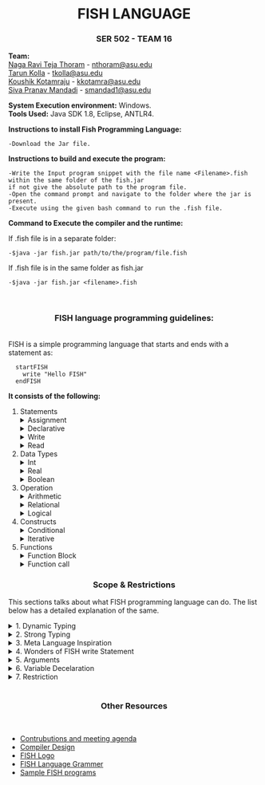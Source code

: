 
 <h1 align="center"> FISH LANGUAGE </h1>  
 <h3 align="center"> SER 502 - TEAM 16 </h3> 

 **Team:** <br> [Naga Ravi Teja Thoram](https://github.com/ravitejathoram)  - nthoram@asu.edu<br>
 [Tarun Kolla](https://github.com/tarunkolla) - tkolla@asu.edu<br>
 [Koushik Kotamraju](https://github.com/koushik1610) - kkotamra@asu.edu<br>
 [Siva Pranav Mandadi](https://github.com/mspranav) - smandad1@asu.edu<br>

 **System Execution environment:** Windows.<br>
 **Tools Used:** Java SDK 1.8, Eclipse, ANTLR4.<br>

 **Instructions to install Fish Programming Language:**<br>
 
    -Download the Jar file.
 
 **Instructions to build and execute the program:**<br>

    -Write the Input program snippet with the file name <Filename>.fish within the same folder of the fish.jar
    if not give the absolute path to the program file.
    -Open the command prompt and navigate to the folder where the jar is present.
    -Execute using the given bash command to run the .fish file. 
 
 **Command to Execute the compiler and the runtime:**<br>

  If .fish file is in a separate folder:<br>
  
    -$java -jar fish.jar path/to/the/program/file.fish 

  If .fish file is in the same folder as fish.jar<br>
  
    -$java -jar fish.jar <filename>.fish
 
 <br>

<h3 align="center"> FISH language programming guidelines: </h3>

 <br>
FISH is a simple programming language that starts and ends with a statement as: 
 
  
 ```
   startFISH
     write "Hello FISH"
   endFISH
 ```
 
 **It consists of the following:**
 <ol type="1">

   <li>Statements</li>
  
  <details>
  <summary>Assignment</summary>
   <p>
    Fish language supports assignment statements and can be writen as: 
	   
   ```
   $f
   f = 1
   ```
   </p>
   </details>
  
  <details>
 <summary>Declarative</summary>
   <p>
  Data types should be declared with a $ sign as:
  
  ```
  $a $b
  ```
   </p>
    </details>
  
  <details>
 <summary>Write</summary>
   <p>
    Write is used to display a promt such as:
    
   ```
    $f
    f=27
    write f
   ```
   Write can also be used to display portion of a line: 
   
   ```
   write "Keep fishing"
   ```
   </p>
  </details>
  
  
  <details>
 <summary>Read</summary>
   <p>
    Read is used for obtaining input of the primitive types such as Int and can be writen as:
    
   ```
   $f
   write "give the value of f:"
   read f
   ```
   </p>
    </details>
 <li>Data Types</li>
 <details>
 <summary>Int</summary>
  <p>
   It is recommended that Integer values are to be declared at the start of the program and can be initialized as follows:
  
   ```
   $f
   f = 0
   ```
   We can also have multiple initializations on the same line
   
   ```
   $f $i
   f = 0 i = -1
   ```
  </p>
  </details>
  
  <details>
 <summary>Real</summary>
 <p>
 Real numbers such as 1.0, 2.2, 3.67 etc., can be intialized as follows:
  
  ```
  $f
  f = 2.7
  ```
  As Fish language supports dynamic typing we do not have to specify the type.
 </p>
 
  </details>
  <details>
 <summary>Boolean</summary>
   <p>
    Fish supports boolean types and can be intialized as:
	   
   ```
   $f
   f = true
   $i
   i = false
   ```
   </p>
    </details>

  <li>Operation</li>
    <details>
 <summary>Arithmetic</summary>
   <p>
    Fish programming language suports arthmetic operations such as adition '+', subraction '-', multiplication '*', division '/', modulus '%'.	
   
   ```
   $f
   $i
   $operate
   i = 2
   read f
   
  operate = (f % 3) - i
  
  write operate
   ```
   </p>
    </details>
    
   <details>
 <summary>Relational</summary>
   <p>
   Fish supports relational operators such as equalto '==', notequalto '!=', lessthan '<', graterthan '>', lessthaorequalto '<=', greaterthanorequlato'>='. 
   
   ```
   $f $i
   f = 2
   read i
   if(i >= 2):
       wiite "i is greater than or equal to 2"
   endif
   ```
   </p>
    </details>
    
  <details>
 <summary>Logical</summary>
   <p>
   Logical operators AND '&&' , OR '||' are supported by fish and their syntax is as follows:
   
   ```
   $f
   f=1
   if(f&&1):
       write "It works"
   endif
   ```
   </p>
    </details>
   
   
  <li>Constructs</li>
    <details>
 <summary>Conditional</summary>
   <p>
    If is a control flow statement that starts as if(): and ends with endif as:
   
   ```
    $f
    read f
    
    if(f == 0):
        write "f is zero"
    endif 
   ```
   If can also be followed with an else sattement:
   
   ```
   $f $i $s $h
   f=0 i=1
   read h
   
   if( h == 0):
       s = f + i
       write s
   else:
       s = f * i
       write s
   endif
   ```
   </p>
    </details>
   
   <details>
   <summary>Iterative</summary>
   <p>
    The loop statement continually executes a block while a particular condition is true. Its syntax can be expressed as:
   
   ```
    $f
    f=4
    loop(f > 1):
        write f
	f = f - 1
    endloop
   ```
   </p>
   </details>
   <li>Functions</li>
   <details>
   <summary>Function Block</summary>
   <p>
   Fish language supports functions that start with fun(), ends with endfun and should have a return as:
	   
   ```
   fun NAME($f):
       <statements>
       <return Statement> 
   endfun    
   ```
   </p>
   </details>
    <details>
   <summary>Function call</summary>
   <p>
   Functions in Fish supports function calls as that also writes return values:
	 
   ```
   $f $i
   f = NAME(<argument>)
   f = i + NAME(<argument>)
   write NAME(<argument>)
   ```
   </p>
   </details>
   
</ol> 


 <h3 align= "center" >Scope & Restrictions</h3>

This sections talks about what FISH programming language can do. The list below has a detailed explanation of the same.

  
  <details>
  <summary>1. Dynamic Typing</summary>
 <p> 
	<ul>
 
 <li> Our programming language dynamically decides the data types of variables just like Java Script/Python.</li>
 <li> We support three data types and user only need to declare variable, need not bother about type of variable. </li>
	 <li>   Whenever a variable is declared we are giving default value as "0" and setting default type as "NONE". </li>
	 <li>   Based on the context, we typecast data or shows error message to perform operations among data types. 
	 <li>   Consider the example program <a href="https://github.com/tarunkolla/SER502-Spring2018-Team16/blob/master/data/Test-Cases/Test-Programs/dynamicTyping.fish">dynamicTyping.fish</a>, </li>
	   			o/p of that program is : <br>
		                        
	a: 
	1 type:NUMBER
	a:
	3.0 type:REAL
					
&emsp; The output illustrates the dynamic typing in our language because based on context the type of variable "a" is 
	   changing. 
	  <li>  The simple pinciple we followed in order to achieve dynamic typing is taking care of context/types whenever assignment
	   statement triggers. 
	   <li> The priority FISH follows to choose type based on context whenever heterogenous types occurs is <br>
	   &emsp; <b>	Scenario 1 </b>(in case of Arithemetic and Relational Operations): <br>  &emsp; REAL > NUMBER > NONE (example "dynamicTyping.fish" also illustrates this concept at the statement a = a + b <br> &emsp; where b = 2.0 after executing this statement a becomes REAL prior to that it is NUMBER) <br>
	  &emsp; <b>Scanario 2 </b>(in case of Logical operations) : <br>  &emsp; BOOLEAN (logical operations such as AND/OR works only if operands are BOOLEAN)</ul> </p>
 </details>
 

	   
 <details>
 <summary>2. Strong Typing</summary>
 <p>
	 <ul> <li>Identifier and assignment statement are places where we can loose our control over program. Whenever we are assigning a identifier
	   to another indentifier i.e a=b (b must hold a value prior to this assignment statement). Since Fish is a Strongly typed language it </li> <br> 
	  &emsp; checks scope of 'b' in the environment before assignment. <br>
	  &emsp; Consider the program <a href="https://github.com/tarunkolla/SER502-Spring2018-Team16/blob/master/data/Test-Cases/Test-Programs/strongTyping.fish">StrongTyping.fish</a>, <br>
 o/p of that program is :
        
	variable not declared : d
	variable not declared : b
				
(*PRINTING ERROR MESSAGES AS OUR OWN EXCEPTIONS ARE NOT DEFINED*) <br>
		<li>This program proves that FISH dont allow assignment of undeclared variable to another varible or use of undeclared variable any where in the program thereby proving the quality of STRONG TYPING. </li>
		<li> The restriction in this strong typing occurs only at "checking no.of arguments at functioncall == no.of parameters at function definition". We havenot checked this during runtime. </li> </ul> </p>
 </details>
 
  <details>
 <summary>3. Meta Language Inspiration</summary>
 <p>
	 <ul>
		 <li>Inspired from ML, Fish also prints type of "variable" on console when used along with write "statement" (i.e write a => display value and type of 'a' on console).  <br>  Printing type of variable will also exibits our "DYNAMIC TYPING".</p> </li>
		 </ul>
 </details>
 
  <details>
 <summary>4. Wonders of FISH write Statement</summary>
 <p> 
		<ul> <li>write can hold a function call (prints return value) </li>
		<li>write can evaluate expressions (arithemetic operations,logical and relational operations) </li>
	(illustrated in <a href="https://github.com/tarunkolla/SER502-Spring2018-Team16/blob/master/data/Test-Cases/Test-Programs/wondersOfWrite.fish">wondersOFWrite.fish</a> program and <a href="https://github.com/tarunkolla/SER502-Spring2018-Team16/blob/master/data/Test-Cases/Test-Programs/sampleFunc.fish">sampleFunc.fish</a> ) </ul></p>
 </details>
 
  <details>
 <summary>5. Arguments</summary>
 <p><ul><li>FISH Functions can take expressions as "arguments" and Fish Fucntions can be part of expressions. This scenario is illustrated in the <a href="https://github.com/tarunkolla/SER502-Spring2018-Team16/blob/master/data/Test-Cases/Test-Programs/sampleFunc.fish">sampleFunc.fish</a> program.</li></ul></p>
 </details>
 
  <details>
 <summary>6. Variable Decelaration</summary>
 <p><ul><li>Fish allows to declare variable at any part of program and from that point of declaration that variable holds "Global Scope". This is good thing but this led to some restriction for us i.e. Use of Same variables in the Function Block and Main Block can corrupt the program. This problem is due to use of global environment hash table instead we have to create environment states block specifically to restrict scope. </li></ul></p>
 </details>
 
  <details>
 <summary>7. Restriction</summary>
 <p><ul><li>FISH functions demand atleast one argument. Our grammar and runtime is in accordance with this feature. </li>
	  <li> FISH fucntions do not support "Recursion". <br>
	   			The reason for this is because we havent created Dynamic Stack Frame to handle environment and runtimestack of each function. We handled everything in global stack. </li>
	  <li> FISH functions expects definition of recent function call first.  <br>
	   			 Consider the example "sampleFunctions.fish" in this as "SUB" is latest function call the definition of the SUB must be found prior to "ADD" <br> 
	   			The reason for this restriction is due to usage of stack during compile time while forming intermediate code to store the point of function call.</li>
	<li> Functions can take given expressions as arguments bu it is recommend to leave a space between the operand and operators. Consider the example of f+1, this recommended to be writen as f + 1.</li></ul> </p>
 </details>


 
 <br>

<h3 align = "center"> Other Resources </h3> <br>

 * [Contrubutions and meeting agenda](doc/contribution.txt) 
 * [Compiler Design](doc/design/Compiler-Design.jpg)
 * [FISH Logo](doc/design/FISH.jpg)
 * [FISH Language Grammer](doc/design/grammar/FishLanguage.g4)
 * [Sample FISH programs](data/Test-Cases/Test-Programs)
